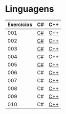 # Linguagens

| Exercícios | C#                  | C++                  |
| ---------- | ------------------- | -------------------- |
| 001        | [C#](./c%23/001.cs) | [C++](./c++/001.cpp) |
| 002        | [C#](./c%23/002.cs) | [C++](./c++/002.cpp) |
| 003        | [C#](./c%23/003.cs) | [C++](./c++/003.cpp) |
| 004        | C#                  | C++                  |
| 005        | [C#](./c%23/005.cs) | [C++](./c++/005.cpp) |
| 006        | C#                  | [C++](./c++/006.cpp) |
| 007        | C#                  | [C++](./c++/007.cpp) |
| 008        | C#                  | [C++](./c++/008.cpp) |
| 009        | C#                  | [C++](./c++/009.cpp) |
| 010        | C#                  | [C++](./c++/010.cpp) |
